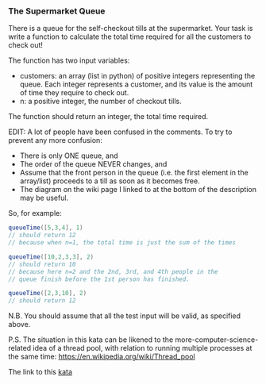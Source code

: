 ### The Supermarket Queue

There is a queue for the self-checkout tills at the supermarket. Your task is write a function to calculate the total time required for all the customers to check out!

The function has two input variables:

* customers: an array (list in python) of positive integers representing the queue. Each integer represents a customer, and its value is the amount of time they require to check out.
* n: a positive integer, the number of checkout tills.  

The function should return an integer, the total time required.

EDIT: A lot of people have been confused in the comments. To try to prevent any more confusion:

* There is only ONE queue, and
* The order of the queue NEVER changes, and
* Assume that the front person in the queue (i.e. the first element in the array/list) proceeds to a till as soon as it becomes free.
* The diagram on the wiki page I linked to at the bottom of the description may be useful.  

So, for example:
```java
queueTime([5,3,4], 1)
// should return 12
// because when n=1, the total time is just the sum of the times

queueTime([10,2,3,3], 2)
// should return 10
// because here n=2 and the 2nd, 3rd, and 4th people in the 
// queue finish before the 1st person has finished.

queueTime([2,3,10], 2)
// should return 12
```
N.B. You should assume that all the test input will be valid, as specified above.

P.S. The situation in this kata can be likened to the more-computer-science-related idea of a thread pool, with relation to running multiple processes at the same time: https://en.wikipedia.org/wiki/Thread_pool  

The link to this [kata](https://www.codewars.com/kata/the-supermarket-queue/java)
